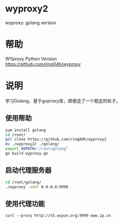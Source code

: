 # wyproxy2
wyproxy: golang version
   
# 帮助
WYproxy Python Version   
https://github.com/ring04h/wyproxy
   
# 说明
学习Golang，基于goproxy库，顺便造了一个稳定的轮子。

## 使用帮助

```bash
yum install golang
cd /root/
git clone https://github.com/ring04h/wyproxy2
mv ./wyproxy2/ ./golang/
export GOPATH="/root/golang"
go build wyproxy.go
```
   
## 启动代理服务器
```bash
cd /root/golang/
./wyproxy -addr 0.0.0.0:9999
```

## 使用代理功能
```
curl --proxy http://s5.wuyun.org:9999 www.ip.cn
```